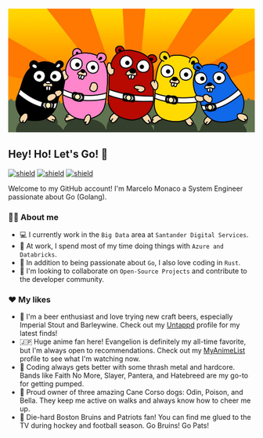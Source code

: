 ![about-me](assets/gorangers.jpg)

## Hey! Ho! Let's Go! 🚀

[![shield](https://img.shields.io/badge/github-seriallink-24292e?style=flat&logo=github)](https://github.com/seriallink)
[![shield](https://img.shields.io/badge/linkedin-marcelomonaco-27577f?style=flat&logo=linkedin&logoColor=3f8dcc)](https://www.linkedin.com/in/marcelomonaco/)
[![shield](https://img.shields.io/badge/instagram-marcelo.monaco-C13584?style=flat&logo=instagram&logoColor=C13584)](https://www.instagram.com/marcelo.monaco/)

Welcome to my GitHub account! I'm Marcelo Monaco a System Engineer passionate about Go (Golang).

<!--
[![Anurag's GitHub stats](https://github-readme-stats.vercel.app/api?username=seriallink&show_icons=true&theme=nightowl)](https://github.com/anuraghazra/github-readme-stats)
-->

### :technologist: About me

- :computer: I currently work in the `Big Data` area at `Santander Digital Services`.
- :nut_and_bolt: At work, I spend most of my time doing things with `Azure and Databricks`.
- :page_with_curl: In addition to being passionate about `Go`, I also love coding in `Rust`.
- :microscope: I'm looking to collaborate on `Open-Source Projects` and contribute to the developer community.

### :hearts: My likes

- :beers: I'm a beer enthusiast and love trying new craft beers, especially Imperial Stout and Barleywine. Check out my [Untappd](https://untappd.com/user/seriallink) profile for my latest finds! 
- :jp: Huge anime fan here! Evangelion is definitely my all-time favorite, but I'm always open to recommendations. Check out my [MyAnimeList](https://myanimelist.net/profile/seriallink) profile to see what I'm watching now.
- :guitar: Coding always gets better with some thrash metal and hardcore. Bands like Faith No More, Slayer, Pantera, and Hatebreed are my go-to for getting pumped.
- :dog: Proud owner of three amazing Cane Corso dogs: Odin, Poison, and Bella. They keep me active on walks and always know how to cheer me up.
- :football: Die-hard Boston Bruins and Patriots fan! You can find me glued to the TV during hockey and football season. Go Bruins! Go Pats!

<!--
https://gist.github.com/rxaviers/7360908
-->
